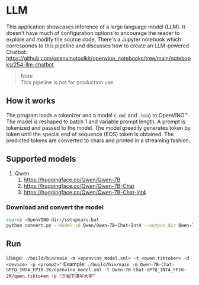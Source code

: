 # LLM

This application showcases inference of a large language model (LLM). It doesn't have much of configuration options to encourage the reader to explore and modify the source code. There's a Jupyter notebook which corresponds to this pipeline and discusses how to create an LLM-powered Chatbot: https://github.com/openvinotoolkit/openvino_notebooks/tree/main/notebooks/254-llm-chatbot.

> Note  
This pipeline is not for production use.

## How it works

The program loads a tokenizer and a model (`.xml` and `.bin`) to OpenVINO™. The model is reshaped to batch 1 and variable prompt length. A prompt is tokenized and passed to the model. The model greedily generates token by token until the special end of sequence (EOS) token is obtained. The predicted tokens are converted to chars and printed in a streaming fashion.

## Supported models

1. Qwen
   1. https://huggingface.co/Qwen/Qwen-7B
   2. https://huggingface.co/Qwen/Qwen-7B-Chat
   3. https://huggingface.co/Qwen/Qwen-7B-Chat-Int4

### Download and convert the model

```sh
source <OpenVINO dir>/setupvars.bat
python convert.py --model_id Qwen/Qwen-7B-Chat-Int4 --output_dir Qwen-7B-Chat-GPTQ_INT4_FP16-2K --precision FP16
```

## Run

Usage: `./build/bin/main -m <openvino_model.xml> -t <qwen.tiktoken> -d <device> -p <prompt>"`
Example: `./build/bin/main -m Qwen-7B-Chat-GPTQ_INT4_FP16-2K/openvino_model.xml -t Qwen-7B-Chat-GPTQ_INT4_FP16-2K/qwen.tiktoken -p "介绍下清华大学"`

